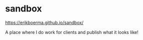 # sandbox

https://erikboerma.github.io/sandbox/

A place where I do work for clients and publish what it looks like!
